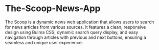 # The-Scoop-News-App
The Scoop is a dynamic news web application that allows users to search for news articles from various sources. It features a clean, responsive design using Bulma CSS, dynamic search query display, and easy navigation through articles with previous and next buttons, ensuring a seamless and unique user experience.

